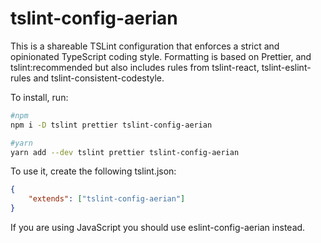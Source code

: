 # tslint-config-aerian

This is a shareable TSLint configuration that enforces a strict and opinionated
TypeScript coding style. Formatting is based on Prettier, and tslint:recommended
but also includes rules from tslint-react, tslint-eslint-rules and
tslint-consistent-codestyle.

To install, run:

```sh
#npm
npm i -D tslint prettier tslint-config-aerian

#yarn
yarn add --dev tslint prettier tslint-config-aerian
```

To use it, create the following tslint.json:

```json
{
    "extends": ["tslint-config-aerian"]
}
```

If you are using JavaScript you should use eslint-config-aerian instead.
